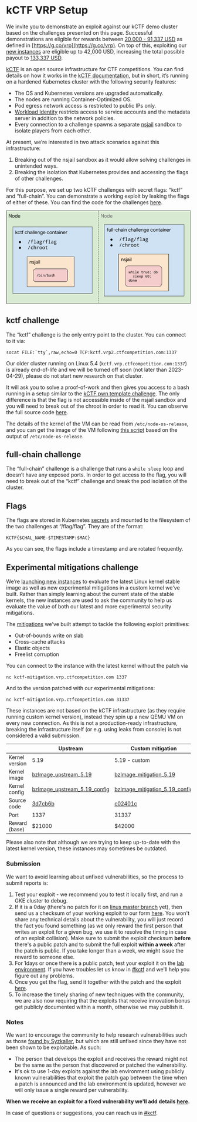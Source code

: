 # kCTF VRP Setup

We invite you to demonstrate an exploit against our kCTF demo cluster based on the challenges presented on this page. Successful demonstrations are eligible for rewards between [20,000 - 91,337 USD](https://security.googleblog.com/2022/02/roses-are-red-violets-are-blue-giving.html) as defined in [https://g.co/vrp](https://g.co/vrp). On top of this, exploiting our [new instances](#experimental-mitigations-challenge) are eligible up to 42,000 USD, increasing the total possible payout to [133,337 USD](https://security.googleblog.com/2022/08/making-linux-kernel-exploit-cooking.html).

[kCTF](https://github.com/google/kctf) is an open source infrastructure for CTF competitions. You can find details on how it works in the [kCTF documentation](https://google.github.io/kctf/introduction.html), but in short, it’s running on a hardened Kubernetes cluster with the following security features:

*   The OS and Kubernetes versions are upgraded automatically.
*   The nodes are running Container-Optimized OS.
*   Pod egress network access is restricted to public IPs only.
*   [Workload Identity](https://cloud.google.com/blog/products/containers-kubernetes/introducing-workload-identity-better-authentication-for-your-gke-applications) restricts access to service accounts and the metadata server in addition to the network policies.
*   Every connection to a challenge spawns a separate [nsjail](https://github.com/google/nsjail) sandbox to isolate players from each other.

At present, we’re interested in two attack scenarios against this infrastructure:

1. Breaking out of the nsjail sandbox as it would allow solving challenges in unintended ways.
2. Breaking the isolation that Kubernetes provides and accessing the flags of other challenges.

For this purpose, we set up two kCTF challenges with secret flags: “kctf” and “full-chain”. You can demonstrate a working exploit by leaking the flags of either of these.
You can find the code for the challenges
[here](https://github.com/google/google-ctf/tree/master/vrp).

![drawing showing the location of the flags](./images/flag-locations.png)


## kctf challenge

The “kctf” challenge is the only entry point to the cluster. You can connect to it via:

```
socat FILE:`tty`,raw,echo=0 TCP:kctf.vrp2.ctfcompetition.com:1337
```

Our older cluster running on Linux 5.4 (`kctf.vrp.ctfcompetition.com:1337`) is already end-of-life and we will be turned off soon (not later than 2023-04-29), please do not start new research on that cluster.

It will ask you to solve a proof-of-work and then gives you access to a bash running in a setup similar to the [kCTF pwn template challenge](https://github.com/google/kctf/tree/beta/dist/challenge-templates/pwn). The only difference is that the flag is not accessible inside of the nsjail sandbox and you will need to break out of the chroot in order to read it. You can observe the full source code [here](https://github.com/google/google-ctf/tree/master/vrp).

The details of the kernel of the VM can be read from `/etc/node-os-release`, and you can get the image of the VM following [this script](https://gist.github.com/sirdarckcat/568934df2b33a125b0b0f42a5366df8c) based on the output of `/etc/node-os-release`.


## full-chain challenge

The “full-chain” challenge is a challenge that runs a `while sleep` loop and doesn’t have any exposed ports. In order to get access to the flag, you will need to break out of the “kctf” challenge and break the pod isolation of the cluster.


## Flags

The flags are stored in Kubernetes [secrets](https://kubernetes.io/docs/concepts/configuration/secret/) and mounted to the filesystem of the two challenges at “/flag/flag”. They are of the format:


```
KCTF{$CHAL_NAME-$TIMESTAMP:$MAC}
```


As you can see, the flags include a timestamp and are rotated frequently.

## Experimental mitigations challenge

We’re [launching new instances](https://security.googleblog.com/2022/08/making-linux-kernel-exploit-cooking.html) to evaluate the latest Linux kernel stable image as well as new experimental mitigations in a custom kernel we've built. Rather than simply learning about the current state of the stable kernels, the new instances are used to ask the community to help us evaluate the value of both our latest and more experimental security mitigations.

The [mitigations](https://github.com/thejh/linux/blob/slub-virtual/MITIGATION_README) we've built attempt to tackle the following exploit primitives:
* Out-of-bounds write on slab
* Cross-cache attacks
* Elastic objects
* Freelist corruption

You can connect to the instance with the latest kernel without the patch via

```
nc kctf-mitigation.vrp.ctfcompetition.com 1337
```

And to the version patched with our experimental mitigations:

```
nc kctf-mitigation.vrp.ctfcompetition.com 31337
```

These instances are not based on the kCTF infrastructure (as they require running custom kernel version), instead they spin up a new QEMU VM on every new connection. As this is not a production-ready infrastructure, breaking the infrastructure itself (or e.g. using leaks from console) is not considered a valid submission.

|                | Upstream | Custom mitigation |
| -------------- | -------- | ----------------- |
| Kernel version | 5.19     | 5.19 - custom     |
| Kernel image   | [bzImage_upstream_5.19](https://storage.googleapis.com/kctf-vrp-public-files/bzImage_upstream_5.19) | [bzImage_mitigation_5.19](https://storage.googleapis.com/kctf-vrp-public-files/bzImage_mitigation_5.19) |
| Kernel config  | [bzImage_upstream_5.19_config](https://storage.googleapis.com/kctf-vrp-public-files/bzImage_upstream_5.19_config) | [bzImage_mitigation_5.19_config](https://storage.googleapis.com/kctf-vrp-public-files/bzImage_mitigation_5.19_config) |
| Source code    | [3d7cb6b](https://github.com/thejh/linux/tree/3d7cb6b04c3f3115719235cc6866b10326de34cd) | [c02401c](https://github.com/thejh/linux/tree/c02401c87a2d84efb47c4354400a9ad17d7b6436) |
| Port           | 1337     | 31337             |
| Reward (base)  | $21000   | $42000            |

Please also note that although we are trying to keep up-to-date with the latest kernel version, these instances may sometimes be outdated.

### Submission

We want to avoid learning about unfixed vulnerabilities, so the process to submit reports is:
  1. Test your exploit - we recommend you to test it locally first, and run a GKE cluster to debug.
  2. If it is a 0day (there's no patch for it on [linus master branch](https://github.com/torvalds/linux/tree/master) yet), then send us a checksum of your working exploit to our form [here](https://docs.google.com/forms/d/e/1FAIpQLSeQf6aWmIIjtG4sbEKfgOBK0KL3zzeHCrsgA1EcPr-xsFAk7w/viewform). You won't share any technical details about the vulnerability, you will just record the fact you found something (as we only reward the first person that writes an exploit for a given bug, we use it to resolve the timing in case of an exploit collision). Make sure to submit the exploit checksum **before** there's a public patch and to submit the full exploit **within a week** after the patch is public. If you take longer than a week, we might issue the reward to someone else.
  3. For 1days or once there is a public patch, test your exploit it on the [lab environment](#kctf-challenge). If you have troubles let us know in [#kctf](https://discord.gg/V8UqnZ6JBG) and we'll help you figure out any problems.
  4. Once you get the flag, send it together with the patch and the exploit [here](https://docs.google.com/forms/d/e/1FAIpQLSeQf6aWmIIjtG4sbEKfgOBK0KL3zzeHCrsgA1EcPr-xsFAk7w/viewform).
  5. To increase the timely sharing of new techniques with the community, we are also now requiring that the exploits that receive innovation bonus get publicly documented within a month, otherwise we may publish it.

### Notes

We want to encourage the community to help research vulnerabilities such as those [found by Syzkaller](https://syzkaller.appspot.com/upstream#open), but which are still unfixed since they have not been shown to be exploitable. As such:



*   The person that develops the exploit and receives the reward might not be the same as the person that discovered or patched the vulnerability.
*   It's ok to use 1-day exploits against the lab environment using publicly known vulnerabilities that exploit the patch gap between the time when a patch is announced and the lab environment is updated, however we will only issue a single reward per vulnerability.


**When we receive an exploit for a fixed vulnerability we'll add details [here](https://docs.google.com/spreadsheets/d/e/2PACX-1vS1REdTA29OJftst8xN5B5x8iIUcxuK6bXdzF8G1UXCmRtoNsoQ9MbebdRdFnj6qZ0Yd7LwQfvYC2oF/pubhtml).**

In case of questions or suggestions, you can reach us in [#kctf](https://discord.gg/V8UqnZ6JBG).
